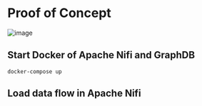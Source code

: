 # Proof of Concept

![image](https://user-images.githubusercontent.com/15192194/221877896-3709f480-ea3a-41c8-b3d4-633c71f2db7f.png)


## Start Docker of Apache Nifi and GraphDB
```
docker-compose up
```

## Load data flow in Apache Nifi

